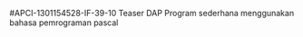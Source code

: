 
  #APCI-1301154528-IF-39-10
  Teaser DAP
  Program sederhana menggunakan bahasa pemrograman pascal
